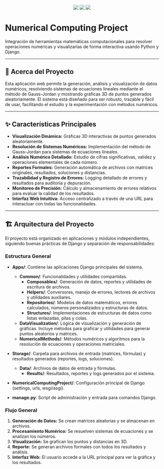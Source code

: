 <p align="center">
    <img src="https://img.shields.io/badge/Python-3.9%2B-blue?logo=python" />
    <img src="https://img.shields.io/badge/Django-5.2.4-green?logo=django" />
    <img src="https://img.shields.io/badge/Matplotlib-3.10.3-orange?logo=matplotlib" />
</p>

# Numerical Computing Project

Integración de herramientas matemáticas computacionales para resolver operaciones numéricas y visualizarlas de forma interactiva usando Python y Django.

---

## 🚀 Acerca del Proyecto

Esta aplicación web permite la generación, análisis y visualización de datos numéricos, resolviendo sistemas de ecuaciones lineales mediante el método de Gauss-Jordan y mostrando gráficas 3D de puntos generados aleatoriamente. El sistema está diseñado para ser robusto, trazable y fácil de usar, facilitando el estudio y la experimentación con métodos numéricos.

---

## ✨ Características Principales

- **Visualización Dinámica:** Gráficas 3D interactivas de puntos generados aleatoriamente.
- **Resolución de Sistemas Numéricos:** Implementación del método de Gauss-Jordan para sistemas de ecuaciones lineales.
- **Análisis Numérico Detallado:** Estudio de cifras significativas, validez y operaciones elementales de cada número.
- **Reportes Formales:** Generación automática de archivos con matrices originales, resultados, soluciones y distancias.
- **Trazabilidad y Registro de Errores:** Logging detallado de errores y resultados para auditoría y depuración.
- **Monitoreo de Precisión:** Cálculo y almacenamiento de errores relativos para evaluar la calidad de los resultados.
- **Interfaz Web Intuitiva:** Acceso centralizado a través de una URL para interactuar con todas las funcionalidades.

---

## 🏗️ Arquitectura del Proyecto

El proyecto está organizado en aplicaciones y módulos independientes, siguiendo buenas prácticas de Django y separación de responsabilidades:

### Estructura General

- **Apps/**: Contiene las aplicaciones Django principales del sistema.
    - **Common/**: Funcionalidades y utilidades compartidas.
        - **Composables/**: Generación de datos, reportes y utilidades de escritura de archivos.
        - **Helpers/**: Conversores, manejo de errores, lectores de archivos y utilidades auxiliares.
        - **Repositories/**: Modelos de datos matemáticos, errores calculados, números personalizados y estructuras de datos.
        - **Structures/**: Implementaciones de estructuras de datos como listas enlazadas, pilas y colas.
    - **DataVisualization/**: Lógica de visualización y generación de gráficas. Incluye métodos para graficar y utilidades para generar puntos aleatorios y matrices.
    - **NumericalMethods/**: Métodos numéricos y algoritmos para la resolución de ecuaciones y operaciones matriciales.

- **Storage/**: Carpeta para archivos de entrada (matrices, fórmulas) y resultados generados (reportes, logs, soluciones).
    - **Data/**: Archivos de datos de entrada y fórmulas.
        - **Results/**: Resultados, reportes y logs generados por el sistema.

- **NumericalComputingProject/**: Configuración principal de Django (settings, urls, wsgi/asgi).
- **manage.py**: Script de administración y entrada para comandos Django.


### Flujo General

1. **Generación de Datos:** Se crean matrices aleatorias y se almacenan en archivos.
2. **Procesamiento Numérico:** Se resuelven sistemas de ecuaciones y se analizan los números.
3. **Visualización:** Se grafican los puntos y distancias en 3D.
4. **Reporte:** Se generan archivos formales con todos los resultados y análisis.
5. **Interfaz Web:** El usuario accede a la URL principal para ver la gráfica y los resultados.
